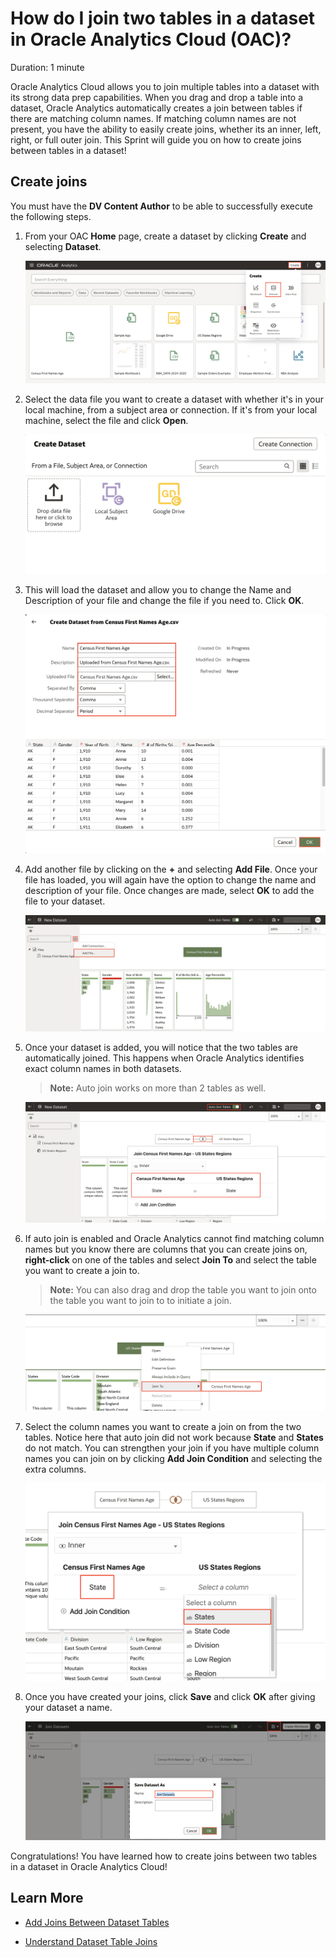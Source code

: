 # How do I join two tables in a dataset in Oracle Analytics Cloud (OAC)?

Duration: 1 minute

Oracle Analytics Cloud allows you to join multiple tables into a dataset with its strong data prep capabilities. When you drag and drop a table into a dataset, Oracle Analytics automatically creates a join between tables if there are matching column names. If matching column names are not present, you have the ability to easily create joins, whether its an inner, left, right, or full outer join. This Sprint will guide you on how to create joins between tables in a dataset!

## Create joins
You must have the **DV Content Author** to be able to successfully execute the following steps.

1. From your OAC **Home** page, create a dataset by clicking **Create** and selecting **Dataset**.

    ![Create dataset](images/create-dataset.png)

2. Select the data file you want to create a dataset with whether it's in your local machine, from a subject area or connection. If it's from your local machine, select the file and click **Open**.

    ![Select dataset](images/select-dataset.png)

3. This will load the dataset and allow you to change the Name and Description of your file and change the file if you need to. Click **OK**.

    ![OK](images/ok.png)

4. Add another file by clicking on the **+** and selecting **Add File**. Once your file has loaded, you will again have the option to change the name and description of your file. Once changes are made, select **OK** to add the file to your dataset.

    ![Add file](images/add-file.png)

5. Once your dataset is added, you will notice that the two tables are automatically joined. This happens when Oracle Analytics identifies exact column names in both datasets.

    >**Note:** Auto join works on more than 2 tables as well.

    ![Auto join](images/auto-join.png)

6. If auto join is enabled and Oracle Analytics cannot find matching column names but you know there are columns that you can create joins on, **right-click** on one of the tables and select **Join To** and select the table you want to create a join to.

    >**Note:** You can also drag and drop the table you want to join onto the table you want to join to to initiate a join.

    ![Manual join](images/manual-join.png)

7. Select the column names you want to create a join on from the two tables. Notice here that auto join did not work because **State** and **States** do not match. You can strengthen your join if you have multiple column names you can join on by clicking **Add Join Condition** and selecting the extra columns.

    ![Manual join](images/state-states.png)

8. Once you have created your joins, click **Save** and click **OK** after giving your dataset a name.

    ![Save dataset](images/save-dataset.png)

Congratulations! You have learned how to create joins between two tables in a dataset in Oracle Analytics Cloud!

## Learn More

* [Add Joins Between Dataset Tables](https://docs.oracle.com/en/cloud/paas/analytics-cloud/acubi/add-joins-dataset-tables.html)

* [Understand Dataset Table Joins](https://docs.oracle.com/en/cloud/paas/analytics-cloud/acubi/understand-dataset-table-joins.html)
